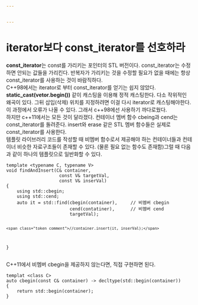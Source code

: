 ```yaml
---


---
```


<h1 id="iterator보다-const_iterator를-선호하라">iterator보다 const_iterator를 선호하라</h1>
<p><strong>const_iterator</strong>는 const를 가리키는 포인터의 STL 버전이다. const_iterator는 수정하면 안되는 값들을 가리킨다. 반복자가 가리키는 것을 수정할 필요가 없을 때에는 항상 const_iterator를 사용하는 것이 바람직하다.<br>
C++98에서는 iterator로 부터 const_iterator를 얻기는 쉽지 않았다. <strong>static_cast(vetor.begin())</strong> 같이 캐스팅을 이용해 정적 캐스팅한다. 다소 작위적인 왜곡이 있다. 그뒤 삽입(삭제) 위치를 지정하려면 이걸 다시 iterator로 캐스팅해야한다. 이 과정에서 오류가 나올 수 있다. 그래서 c++98에선 사용하기 까다로웠다.<br>
하지만 c++11에서는 모든 것이 달라졌다. 컨테이너 멤버 함수 cbeing과 cend는 const_iterator를 돌려준다. insert와 erase 같은 STL 멤버 함수들은 실제로 const_iterator를 사용한다.<br>
템플릿 라이브러리 코드를 작성할 때 비멤버 함수로서 제공해야 하는 컨테이너들과 컨테이너 비슷한 자료구조들이 존재할 수 있다. (물론 필요 없는 함수도 존재함)그럴 때 다음과 같이 하나의 템플릿으로 일반화할 수 있다.</p>
<pre class=" language-c"><code class="prism ++ language-c">template <span class="token operator">&lt;</span>typename C<span class="token punctuation">,</span> typename V<span class="token operator">&gt;</span>
<span class="token keyword">void</span> <span class="token function">findAndInsert</span><span class="token punctuation">(</span>C<span class="token operator">&amp;</span> container<span class="token punctuation">,</span>
					<span class="token keyword">const</span> V<span class="token operator">&amp;</span> targetVal<span class="token punctuation">,</span>
					<span class="token keyword">const</span> V<span class="token operator">&amp;</span> inserVal<span class="token punctuation">)</span>
<span class="token punctuation">{</span>
	using std<span class="token punctuation">:</span><span class="token punctuation">:</span>cbegin<span class="token punctuation">;</span>
	using std<span class="token punctuation">:</span><span class="token punctuation">:</span>cend<span class="token punctuation">;</span>
	<span class="token keyword">auto</span> it <span class="token operator">=</span> std<span class="token punctuation">:</span><span class="token punctuation">:</span><span class="token function">find</span><span class="token punctuation">(</span><span class="token function">cbegin</span><span class="token punctuation">(</span>container<span class="token punctuation">)</span><span class="token punctuation">,</span>		<span class="token comment">// 비멤버 cbegin</span>
						<span class="token function">cend</span><span class="token punctuation">(</span>contatiner<span class="token punctuation">)</span><span class="token punctuation">,</span>		<span class="token comment">// 비멤버 cend</span>
						targetVal<span class="token punctuation">)</span><span class="token punctuation">;</span>
	
	<span class="token comment">//container.insert(it, inserVal);</span>
<span class="token punctuation">}</span>
</code></pre>
<p>C++11에서 비멤버 cbegin을 제공하지 않는다면, 직접 구현하면 된다.</p>
<pre class=" language-c"><code class="prism ++ language-c">templat <span class="token operator">&lt;</span>class C<span class="token operator">&gt;</span>
<span class="token keyword">auto</span> <span class="token function">cbegin</span><span class="token punctuation">(</span><span class="token keyword">const</span> C<span class="token operator">&amp;</span> container<span class="token punctuation">)</span> <span class="token operator">-&gt;</span> <span class="token function">decltype</span><span class="token punctuation">(</span>std<span class="token punctuation">:</span><span class="token punctuation">:</span><span class="token function">begin</span><span class="token punctuation">(</span>container<span class="token punctuation">)</span><span class="token punctuation">)</span>
<span class="token punctuation">{</span>
	<span class="token keyword">return</span> std<span class="token punctuation">:</span><span class="token punctuation">:</span><span class="token function">begin</span><span class="token punctuation">(</span>container<span class="token punctuation">)</span><span class="token punctuation">;</span>
<span class="token punctuation">}</span>
</code></pre>


